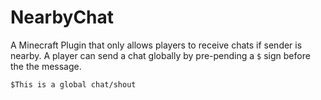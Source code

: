 # NearbyChat
A Minecraft Plugin that only allows players to receive chats if sender is nearby.
A player can send a chat globally by pre-pending a `$` sign before the the message.

`$This is a global chat/shout`